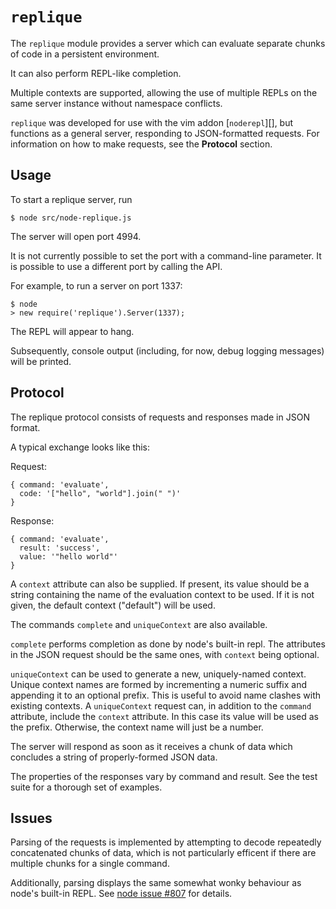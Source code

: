 `replique`
==========

The `replique` module provides a server
which can evaluate separate chunks of code in a persistent environment.

It can also perform REPL-like completion.

Multiple contexts are supported, allowing the use of multiple
REPLs on the same server instance without namespace conflicts.

`replique` was developed for use with the vim addon [`noderepl`][],
but functions as a general server, responding to JSON-formatted requests.
For information on how to make requests, see the **Protocol** section.


Usage
-----

To start a replique server, run

    $ node src/node-replique.js

The server will open port 4994.

It is not currently possible to set the port with a command-line parameter.
It is possible to use a different port by calling the API.

For example, to run a server on port 1337:

    $ node
    > new require('replique').Server(1337);

The REPL will appear to hang.

Subsequently, console output (including, for now, debug logging messages)
will be printed.


Protocol
--------

The replique protocol consists of requests and responses made in JSON format.

A typical exchange looks like this:

Request:

    { command: 'evaluate',
      code: '["hello", "world"].join(" ")'
    }

Response:

    { command: 'evaluate',
      result: 'success',
      value: '"hello world"'
    }

A `context` attribute can also be supplied.
If present, its value should be a string
containing the name of the evaluation context to be used.
If it is not given, the default context ("default") will be used.

The commands `complete` and `uniqueContext` are also available.

`complete` performs completion as done by node's built-in repl.
The attributes in the JSON request should be the same ones,
with `context` being optional.

`uniqueContext` can be used to generate a new, uniquely-named context.
Unique context names are formed by incrementing a numeric suffix
and appending it to an optional prefix.
This is useful to avoid name clashes with existing contexts.
A `uniqueContext` request can, in addition to the `command` attribute,
include the `context` attribute.
In this case its value will be used as the prefix.
Otherwise, the context name will just be a number.

The server will respond as soon as it receives a chunk of data
which concludes a string of properly-formed JSON data.

The properties of the responses vary by command and result.
See the test suite for a thorough set of examples.


Issues
------

Parsing of the requests is implemented by attempting to decode
repeatedly concatenated chunks of data,
which is not particularly efficent if there are multiple chunks
for a single command.

Additionally, parsing displays the same somewhat wonky behaviour
as node's built-in REPL.
See [node issue #807][] for details.


[noderepl]: http://github.com/intuited/noderepl
[node issue #807]: https://github.com/joyent/node/issues/807
